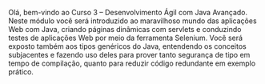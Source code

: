 Olá, bem-vindo ao Curso 3 – Desenvolvimento Ágil com Java Avançado. Neste módulo você será introduzido ao maravilhoso mundo das aplicações Web com Java, criando páginas dinâmicas com servlets e conduzindo testes de aplicações Web por meio da ferramenta Selenium. Você será exposto também aos tipos genéricos do Java, entendendo os conceitos subjacentes e fazendo uso deles para prover tanto segurança de tipo em tempo de compilação, quanto para reduzir código redundante em exemplo prático.

